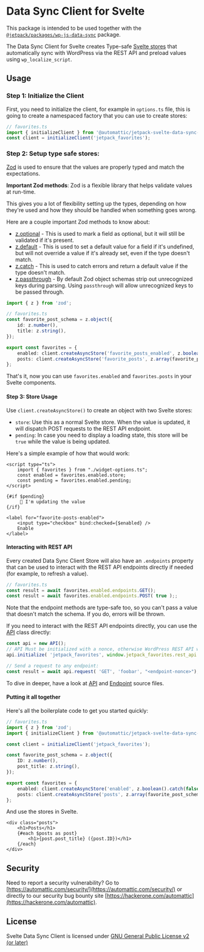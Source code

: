 # Data Sync Client for Svelte

This package is intended to be used together with the [`@jetpack/packages/wp-js-data-sync`](https://github.com/Automattic/jetpack/blob/trunk/projects/packages/wp-js-data-sync/) package.

The Data Sync Client for Svelte creates Type-safe [Svelte stores](https://svelte.dev/docs#run-time-svelte-store) that automatically sync with WordPress via the REST API and preload values using `wp_localize_script`.

## Usage

### Step 1: Initialize the Client

First, you need to initialize the client, for example in `options.ts` file, this is going to create a namespaced factory that you can use to create stores:

```ts
// favorites.ts
import { initializeClient } from '@automattic/jetpack-svelte-data-sync-client';
const client = initializeClient('jetpack_favorites');
```

### Step 2: Setup type safe stores:

[Zod](https://zod.dev) is used to ensure that the values are properly typed and match the expectations.

**Important Zod methods**:
Zod is a flexible library that helps validate values at run-time.

This gives you a lot of flexibility setting up the types, depending on how they're used and how they should be handled when something goes wrong.

Here are a couple important Zod methods to know about:

- [z.optional](https://github.com/colinhacks/zod#optional) - This is used to mark a field as optional, but it will still be validated if it's present.
- [z.default](https://github.com/colinhacks/zod#default) - This is used to set a default value for a field if it's undefined, but will not override a value if it's already set, even if the type doesn't match.
- [z.catch](https://github.com/colinhacks/zod#catch) - This is used to catch errors and return a default value if the type doesn't match.
- [z.passthrough](https://github.com/colinhacks/zod#passthrough) - By default Zod object schemas strip out unrecognized keys during parsing. Using `passthrough` will allow unrecognized keys to be passed through.

```ts
import { z } from 'zod';

// favorites.ts
const favorite_post_schema = z.object({
	id: z.number(),
	title: z.string(),
});

export const favorites = {
	enabled: client.createAsyncStore('favorite_posts_enabled', z.boolean().catch(false)),
	posts: client.createAsyncStore('favorite_posts', z.array(favorite_post_schema).catch([])),
};
```

That's it, now you can use `favorites.enabled` and `favorites.posts` in your Svelte components.

#### Step 3: Store Usage

Use `client.createAsyncStore()` to create an object with two Svelte stores:

- `store`: Use this as a normal Svelte store. When the value is updated, it will dispatch POST requests to the REST API endpoint.
- `pending`: In case you need to display a loading state, this store will be `true` while the value is being updated.

Here's a simple example of how that would work:

```svelte
<script type="ts">
	import { favorites } from "./widget-options.ts";
	const enabled = favorites.enabled.store;
	const pending = favorites.enabled.pending;
</script>

{#if $pending}
	 🌊 I'm updating the value
{/if}

<label for="favorite-posts-enabled">
	<input type="checkbox" bind:checked={$enabled} />
	Enable
</label>
```

#### Interacting with REST API

Every created Data Sync Client Store will also have an `.endpoints` property that can be used to interact with the REST API endpoints directly if needed (for example, to refresh a value).

```ts
// favorites.ts
const result = await favorites.enabled.endpoints.GET();
const result = await favorites.enabled.endpoints.POST( true );;
```

Note that the endpoint methods are type-safe too, so you can't pass a value that doesn't match the schema. If you do, errors will be thrown.

If you need to interact with the REST API endpoints directly, you can use the [API](./src/API.ts) class directly:

```ts
const api = new API();
// API Must be initialized with a nonce, otherwise WordPress REST API will return a 403 error.
api.initialize( 'jetpack_favorites', window.jetpack_favorites.rest_api.nonce );

// Send a request to any endpoint:
const result = await api.request( 'GET', 'foobar', "<endpoint-nonce>");
```

To dive in deeper, have a look at [API](./src/API.ts) and [Endpoint](./src/Endpoint.ts) source files.

#### Putting it all together

Here's all the boilerplate code to get you started quickly:

```ts
// favorites.ts
import { z } from 'zod';
import { initializeClient } from '@automattic/jetpack-svelte-data-sync-client';

const client = initializeClient('jetpack_favorites');

const favorite_post_schema = z.object({
	ID: z.number(),
	post_title: z.string(),
});

export const favorites = {
	enabled: client.createAsyncStore('enabled', z.boolean().catch(false)),
	posts: client.createAsyncStore('posts', z.array(favorite_post_schema),
};
```

And use the stores in Svelte. 

```svelte
<div class="posts">
	<h1>Posts</h1>
	{#each $posts as post}
		<h1>{post.post_title} ({post.ID})</h1>
	{/each}
</div>
```


## Security

Need to report a security vulnerability? Go to [https://automattic.com/security/](https://automattic.com/security/) or directly to our security bug bounty site [https://hackerone.com/automattic](https://hackerone.com/automattic).

## License

Svelte Data Sync Client is licensed under [GNU General Public License v2 (or later)](./LICENSE.txt)
